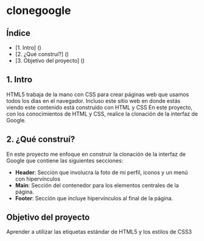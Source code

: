 # clonegoogle
## Índice
* [1. Intro] ()
* [2. ¿Qué construí?] ()
* [3. Objetivo del proyecto] ()

## 1. Intro

HTML5 trabaja de la mano con CSS para crear páginas web que usamos todos los dìas en el navegador. Incluso este sitio web en donde estás viendo este contenido está construido con HTML y CSS
En este proyecto, con los conocimientos de HTML y CSS, realice la clonación de la interfaz de Google.


## 2. ¿Qué construí?

En este proyecto me enfoque en construir la clonación de la interfaz de Google que contiene las siguientes secciones:

* **Header**: Sección que involucra la foto de mi perfil, iconos y un menú con hipervínculos
* **Main**: Sección del contenedor para los elementos centrales de la página.
* **Footer**: Sección que incluye hipervínculos al final de la página.

## Objetivo del proyecto
Aprender a utilizar las etiquetas estándar de HTML5 y los estilos de CSS3
